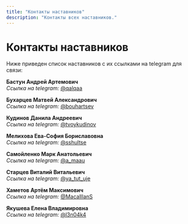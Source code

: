 ```yaml
---
title: "Контакты наставников"
description: "Контакты всех наставников."
---
```


# Контакты наставников

Ниже приведен список наставников с их ссылками на telegram для связи:

**Бастун Андрей Артемович**  
_Ссылка на telegram:_ [@qalqaa](https://t.me/qalqaa)

**Бухарцев Матвей Александрович**  
_Ссылка на telegram:_ [@bouhartsev](https://t.me/bouhartsev)

**Кудинов Данила Андреевич**  
_Ссылка на telegram:_ [@tvoykudinov](https://t.me/tvoykudinov)

**Мелихова Ева-София Бориславовна**  
_Ссылка на telegram:_ [@sshultse](https://t.me/sshultse)

**Самойленко Марк Анатольевич**  
_Ссылка на telegram:_ [@a_maau](https://t.me/a_maau)

**Старцев Виталий Витальевич**  
_Ссылка на telegram:_ [@ya_tut_uje](https://t.me/ya_tut_uje)

**Хаметов Артём Максимович**  
_Ссылка на telegram:_ [@MacalllanS](https://t.me/MacalllanS)

**Якушева Елена Владимировна**  
_Ссылка на telegram:_ [@l3n04k4](https://t.me/l3n04k4)
